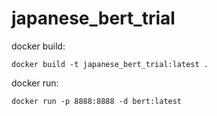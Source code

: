 japanese_bert_trial
====

docker build:
```
docker build -t japanese_bert_trial:latest .
```

docker run:
```
docker run -p 8888:8888 -d bert:latest
```
